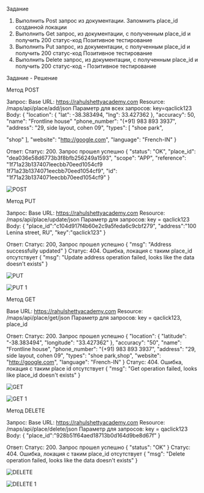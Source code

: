 Задание

1. Выполнить Post запрос из документации. Запомнить place_id созданной локации
2. Выполнить Get запрос, из документации, с полученным place_id и получить 200 статус-код Позитивное тестирование
3. Выполнить Put запрос, из документации, с полученным place_id и получить 200 статус-код Позитивное тестирование
4. Выполнить Delete запрос, из документации, с полученным place_id и получить 200 статус-код - Позитивное тестирование

Задание - Решение 

Метод POST

Запрос:
Base URL: https://rahulshettyacademy.com
Resource: /maps/api/place/add/json
Параметр для всех запросов: key=qaclick123
Body:
{
"location": {
"lat": -38.383494,
"lng": 33.427362
}, "accuracy": 50,
"name": "Frontline house"
"phone_number": "(+91) 983 893 3937",
"address": "29, side layout, cohen 09",
"types": [
"shoe park",

"shop"
],
"website": "http://google.com",
"language": "French-IN"
}


Ответ:
Статус: 200. Запрос прошел успешно
{
"status": "OK",
"place_id": "dea036e58d6773b3f8bfb256249a1593",
"scope": "APP",
"reference": "1f71a23b137407leecbb70eed1054cf9
1f71a23b1374071eecbb70eed1054cf9",
"id": "1f71a23b1374071eecbb70eed1054cf9"
} 


![POST](https://github.com/fedostseva/Primery-rabot-/assets/153892255/e1311cb0-462e-4361-9e0b-b6a57fd76d53)


Метод PUT

Запрос:
Base URL: https://rahulshettyacademy.com
Resource: /maps/api/place/update/json
Параметр для запросов: key = qaclick123
Body:
{
"place_id":"c104d917f4b60e2c9a5feda6c9cbf279", "address":"100 Lenina street, RU",
"key":"qaclick123"
}


Ответ:
Статус: 200, Запрос прошел успешно
{
"msg": "Address successfully updated"
}
Статус: 404. Ошибка, локация с таким place_id отсутствует
{
"msg": "Update address operation failed, looks like the data doesn't exists"
}


![PUT](https://github.com/fedostseva/Primery-rabot-/assets/153892255/c990956e-cb4e-4d27-b584-df7840424e86)

![PUT 1](https://github.com/fedostseva/Primery-rabot-/assets/153892255/ba788d8f-9e87-4432-afaf-c85159289bae)


Метод GET

Base URL: https://rahulshettyacademy.com
Resource: /maps/api/place/get/json
Параметр для запросов: key = qaclick123, place_id


Ответ:
Статус: 200. Запрос прошел успешно
{
"location": {
"latitude": "-38.383494",
"longitude": "33.427362"
},
"accuracy": "50",
"name": "Frontline house",
"phone_number": "(+91) 983 893 3937", "address": "29, side layout, cohen 09", "types": "shoe park,shop", "website": "http://google.com", "language": "French-IN"
}
Статус: 404. Ошибка, локация с таким place id отсутствует
{
"msg": "Get operation failed, looks like place_id doesn't exists"
} 

![GET](https://github.com/fedostseva/Primery-rabot-/assets/153892255/f88d64eb-12a8-4aed-bdb4-f2c3a6e4e19c)

![GET 1](https://github.com/fedostseva/Primery-rabot-/assets/153892255/376a21aa-fe26-4f17-9943-59252f280c09)


Метод DELETE

Запрос:
Base URL: https://rahulshettyacademy.com
Resource: /maps/api/place/delete/json
Параметр для запросов: key = qaclick123
Body:
{ "place_id":"928b51f64aed18713b0d164d9be8d67f"
}


Ответ:
Статус: 200. Запрос прошел успешно
{
"status": "OK"
}
Статус: 404. Ошибка, локация с таким place_id отсутствует
{
"msg": "Delete operation failed, looks like the data doesn't exists"
}

![DELETE](https://github.com/fedostseva/Primery-rabot-/assets/153892255/e10c3f96-d242-470f-a6f0-7e9ac416b93f)

![DELETE 1](https://github.com/fedostseva/Primery-rabot-/assets/153892255/33867543-151a-4d72-9a16-07daadf4f2f0)





